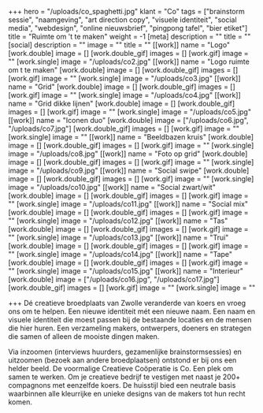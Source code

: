 +++
hero = "/uploads/co_spaghetti.jpg"
klant = "Co"
tags = ["brainstorm sessie", "naamgeving", "art direction copy", "visuele identiteit", "social media", "webdesign", "online nieuwsbrief", "pingpong tafel", "bier etiket"]
title = "Ruimte om 't te maken"
weight = -1
[meta]
description = ""
title = ""
[social]
description = ""
image = ""
title = ""
[[work]]
name = "Logo"
[work.double]
image = []
[work.double_gif]
images = []
[work.gif]
image = ""
[work.single]
image = "/uploads/co2.jpg"
[[work]]
name = "Logo ruimte om t te maken"
[work.double]
image = []
[work.double_gif]
images = []
[work.gif]
image = ""
[work.single]
image = "/uploads/co3.jpg"
[[work]]
name = "Grid"
[work.double]
image = []
[work.double_gif]
images = []
[work.gif]
image = ""
[work.single]
image = "/uploads/co4.jpg"
[[work]]
name = "Grid dikke lijnen"
[work.double]
image = []
[work.double_gif]
images = []
[work.gif]
image = ""
[work.single]
image = "/uploads/co5.jpg"
[[work]]
name = "Iconen duo"
[work.double]
image = ["/uploads/co6.jpg", "/uploads/co7.jpg"]
[work.double_gif]
images = []
[work.gif]
image = ""
[work.single]
image = ""
[[work]]
name = "Beeldbazen kruis"
[work.double]
image = []
[work.double_gif]
images = []
[work.gif]
image = ""
[work.single]
image = "/uploads/co8.jpg"
[[work]]
name = "Foto op grid"
[work.double]
image = []
[work.double_gif]
images = []
[work.gif]
image = ""
[work.single]
image = "/uploads/co9.jpg"
[[work]]
name = "Social swipe"
[work.double]
image = []
[work.double_gif]
images = []
[work.gif]
image = ""
[work.single]
image = "/uploads/co10.jpg"
[[work]]
name = "Social zwart/wit"
[work.double]
image = []
[work.double_gif]
images = []
[work.gif]
image = ""
[work.single]
image = "/uploads/co11.jpg"
[[work]]
name = "Social mix"
[work.double]
image = []
[work.double_gif]
images = []
[work.gif]
image = ""
[work.single]
image = "/uploads/co12.jpg"
[[work]]
name = "Tas"
[work.double]
image = []
[work.double_gif]
images = []
[work.gif]
image = ""
[work.single]
image = "/uploads/co13.jpg"
[[work]]
name = "Trui"
[work.double]
image = []
[work.double_gif]
images = []
[work.gif]
image = ""
[work.single]
image = "/uploads/co14.jpg"
[[work]]
name = "Tape"
[work.double]
image = []
[work.double_gif]
images = []
[work.gif]
image = ""
[work.single]
image = "/uploads/co15.jpg"
[[work]]
name = "Interieur"
[work.double]
image = ["/uploads/co16.jpg", "/uploads/co17.jpg"]
[work.double_gif]
images = []
[work.gif]
image = ""
[work.single]
image = ""

+++
Dé creatieve broedplaats van Zwolle veranderde van koers en vroeg ons om te helpen. Een nieuwe identiteit mét een nieuwe naam. Een naam en visuele identiteit die moest passen bij de bestaande locaties en de mensen die hier huren. Een verzameling makers, ontwerpers, doeners en strategen die samen of alleen de mooiste dingen maken. 

Via inzoomen (interviews huurders, gezamenlijke brainstormsessies) en uitzoomen (bezoek aan andere broedplaatsen) ontstond er bij ons een helder beeld. De voormalige Creatieve Coöperatie is Co. Een plek om samen te werken. Om je creatieve bedrijf te vestigen met naast je 200+ compagnons met eenzelfde koers. De huisstijl bied een neutrale basis waarbinnen alle kleurrijke en unieke designs van de makers tot hun recht komen.